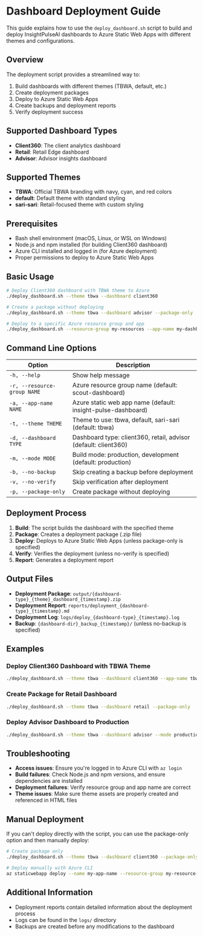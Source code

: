 # Dashboard Deployment Guide

This guide explains how to use the `deploy_dashboard.sh` script to build and deploy InsightPulseAI dashboards to Azure Static Web Apps with different themes and configurations.

## Overview

The deployment script provides a streamlined way to:

1. Build dashboards with different themes (TBWA, default, etc.)
2. Create deployment packages
3. Deploy to Azure Static Web Apps
4. Create backups and deployment reports
5. Verify deployment success

## Supported Dashboard Types

- **Client360**: The client analytics dashboard
- **Retail**: Retail Edge dashboard
- **Advisor**: Advisor insights dashboard

## Supported Themes

- **TBWA**: Official TBWA branding with navy, cyan, and red colors
- **default**: Default theme with standard styling
- **sari-sari**: Retail-focused theme with custom styling

## Prerequisites

- Bash shell environment (macOS, Linux, or WSL on Windows)
- Node.js and npm installed (for building Client360 dashboard)
- Azure CLI installed and logged in (for Azure deployment)
- Proper permissions to deploy to Azure Static Web Apps

## Basic Usage

```bash
# Deploy Client360 dashboard with TBWA theme to Azure
./deploy_dashboard.sh --theme tbwa --dashboard client360

# Create a package without deploying
./deploy_dashboard.sh --theme tbwa --dashboard advisor --package-only

# Deploy to a specific Azure resource group and app
./deploy_dashboard.sh --resource-group my-resources --app-name my-dashboard --dashboard retail
```

## Command Line Options

| Option | Description |
|--------|-------------|
| `-h, --help` | Show help message |
| `-r, --resource-group NAME` | Azure resource group name (default: scout-dashboard) |
| `-a, --app-name NAME` | Azure static web app name (default: insight-pulse-dashboard) |
| `-t, --theme THEME` | Theme to use: tbwa, default, sari-sari (default: tbwa) |
| `-d, --dashboard TYPE` | Dashboard type: client360, retail, advisor (default: client360) |
| `-m, --mode MODE` | Build mode: production, development (default: production) |
| `-b, --no-backup` | Skip creating a backup before deployment |
| `-v, --no-verify` | Skip verification after deployment |
| `-p, --package-only` | Create package without deploying |

## Deployment Process

1. **Build**: The script builds the dashboard with the specified theme
2. **Package**: Creates a deployment package (.zip file)
3. **Deploy**: Deploys to Azure Static Web Apps (unless package-only is specified)
4. **Verify**: Verifies the deployment (unless no-verify is specified)
5. **Report**: Generates a deployment report

## Output Files

- **Deployment Package**: `output/{dashboard-type}_{theme}_dashboard_{timestamp}.zip`
- **Deployment Report**: `reports/deployment_{dashboard-type}_{timestamp}.md`
- **Deployment Log**: `logs/deploy_{dashboard-type}_{timestamp}.log`
- **Backup**: `{dashboard-dir}_backup_{timestamp}/` (unless no-backup is specified)

## Examples

### Deploy Client360 Dashboard with TBWA Theme

```bash
./deploy_dashboard.sh --theme tbwa --dashboard client360 --app-name tbwa-client360
```

### Create Package for Retail Dashboard

```bash
./deploy_dashboard.sh --theme tbwa --dashboard retail --package-only
```

### Deploy Advisor Dashboard to Production

```bash
./deploy_dashboard.sh --theme tbwa --dashboard advisor --mode production --app-name tbwa-advisor-prod
```

## Troubleshooting

- **Access issues**: Ensure you're logged in to Azure CLI with `az login`
- **Build failures**: Check Node.js and npm versions, and ensure dependencies are installed
- **Deployment failures**: Verify resource group and app name are correct
- **Theme issues**: Make sure theme assets are properly created and referenced in HTML files

## Manual Deployment

If you can't deploy directly with the script, you can use the package-only option and then manually deploy:

```bash
# Create package only
./deploy_dashboard.sh --theme tbwa --dashboard client360 --package-only

# Deploy manually with Azure CLI
az staticwebapp deploy --name my-app-name --resource-group my-resource-group --source-path output/client360_tbwa_dashboard_20250520123456.zip
```

## Additional Information

- Deployment reports contain detailed information about the deployment process
- Logs can be found in the `logs/` directory
- Backups are created before any modifications to the dashboard